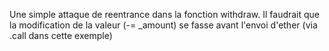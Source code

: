 Une simple attaque de reentrance dans la fonction withdraw.
Il faudrait que la modification de la valeur (-= _amount) se fasse avant l'envoi d'ether (via .call dans cette exemple)